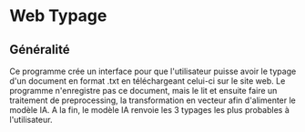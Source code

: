 # Web Typage

## Généralité
Ce programme crée un interface pour que l'utilisateur puisse avoir le typage d'un document en format .txt
en téléchargeant celui-ci sur le site web.
Le programme n'enregistre pas ce document, mais le lit et ensuite faire un traitement de preprocessing,
la transformation en vecteur afin d'alimenter le modèle IA. A la fin, le modèle IA renvoie les 3 typages
les plus probables à l'utilisateur.
